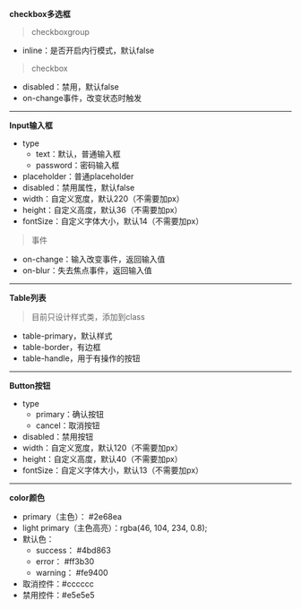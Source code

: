 **checkbox多选框**
> checkboxgroup
- inline：是否开启内行模式，默认false
> checkbox
- disabled：禁用，默认false
- on-change事件，改变状态时触发
***
**Input输入框**
- type
    - text：默认，普通输入框
    - password：密码输入框
- placeholder：普通placeholder
- disabled：禁用属性，默认false
- width：自定义宽度，默认220（不需要加px）
- height：自定义高度，默认36（不需要加px）
- fontSize：自定义字体大小，默认14（不需要加px）
> 事件
- on-change：输入改变事件，返回输入值
- on-blur：失去焦点事件，返回输入值
***
**Table列表**
> 目前只设计样式类，添加到class
- table-primary，默认样式
- table-border，有边框
- table-handle，用于有操作的按钮
***
**Button按钮**
- type
    - primary：确认按钮
    - cancel：取消按钮
- disabled：禁用按钮
- width：自定义宽度，默认120（不需要加px）
- height：自定义高度，默认40（不需要加px）
- fontSize：自定义字体大小，默认13（不需要加px）
***
**color颜色**
- primary（主色）： #2e68ea
- light primary（主色高亮）：rgba(46, 104, 234, 0.8);
- 默认色：
    - success： #4bd863
    - error： #ff3b30
    - warning： #fe9400
- 取消控件：#cccccc
- 禁用控件：#e5e5e5